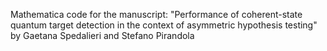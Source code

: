 Mathematica code for the manuscript: "Performance of coherent-state quantum target detection in the context of asymmetric hypothesis testing" by Gaetana Spedalieri and Stefano Pirandola
